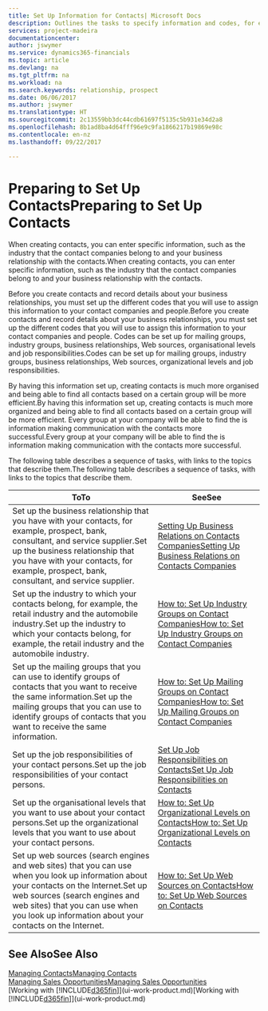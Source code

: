 ```yaml
---
title: Set Up Information for Contacts| Microsoft Docs
description: Outlines the tasks to specify information and codes, for example, about industry groups and business relationships, before you set up contacts.
services: project-madeira
documentationcenter: 
author: jswymer
ms.service: dynamics365-financials
ms.topic: article
ms.devlang: na
ms.tgt_pltfrm: na
ms.workload: na
ms.search.keywords: relationship, prospect
ms.date: 06/06/2017
ms.author: jswymer
ms.translationtype: HT
ms.sourcegitcommit: 2c13559bb3dc44cdb61697f5135c5b931e34d2a8
ms.openlocfilehash: 8b1ad8ba4d64fff96e9c9fa1866217b19869e98c
ms.contentlocale: en-nz
ms.lasthandoff: 09/22/2017

---
```

# <a name="preparing-to-set-up-contacts"></a><span data-ttu-id="a05da-103">Preparing to Set Up Contacts</span><span class="sxs-lookup"><span data-stu-id="a05da-103">Preparing to Set Up Contacts</span></span>
<span data-ttu-id="a05da-104">When creating contacts, you can enter specific information, such as the industry that the contact companies belong to and your business relationship with the contacts.</span><span class="sxs-lookup"><span data-stu-id="a05da-104">When creating contacts, you can enter specific information, such as the industry that the contact companies belong to and your business relationship with the contacts.</span></span>

<span data-ttu-id="a05da-105">Before you create contacts and record details about your business relationships, you must set up the different codes that you will use to assign this information to your contact companies and people.</span><span class="sxs-lookup"><span data-stu-id="a05da-105">Before you create contacts and record details about your business relationships, you must set up the different codes that you will use to assign this information to your contact companies and people.</span></span> <span data-ttu-id="a05da-106">Codes can be set up for mailing groups, industry groups, business relationships, Web sources, organisational levels and job responsibilities.</span><span class="sxs-lookup"><span data-stu-id="a05da-106">Codes can be set up for mailing groups, industry groups, business relationships, Web sources, organizational levels and job responsibilities.</span></span>

<span data-ttu-id="a05da-107">By having this information set up, creating contacts is much more organised and being able to find all contacts based on a certain group will be more efficient.</span><span class="sxs-lookup"><span data-stu-id="a05da-107">By having this information set up, creating contacts is much more organized and being able to find all contacts based on a certain group will be more efficient.</span></span> <span data-ttu-id="a05da-108">Every group at your company will be able to find the is information making communication with the contacts more successful.</span><span class="sxs-lookup"><span data-stu-id="a05da-108">Every group at your company will be able to find the is information making communication with the contacts more successful.</span></span>

<span data-ttu-id="a05da-109">The following table describes a sequence of tasks, with links to the topics that describe them.</span><span class="sxs-lookup"><span data-stu-id="a05da-109">The following table describes a sequence of tasks, with links to the topics that describe them.</span></span> 

| <span data-ttu-id="a05da-110">To</span><span class="sxs-lookup"><span data-stu-id="a05da-110">To</span></span> | <span data-ttu-id="a05da-111">See</span><span class="sxs-lookup"><span data-stu-id="a05da-111">See</span></span> |
| --- | --- |
| <span data-ttu-id="a05da-112">Set up the business relationship that you have with your contacts, for example, prospect, bank, consultant, and service supplier.</span><span class="sxs-lookup"><span data-stu-id="a05da-112">Set up the business relationship that you have with your contacts, for example, prospect, bank, consultant, and service supplier.</span></span> |[<span data-ttu-id="a05da-113">Setting Up Business Relations on Contacts Companies</span><span class="sxs-lookup"><span data-stu-id="a05da-113">Setting Up Business Relations on Contacts Companies</span></span>](marketing-business-relations.md) |
| <span data-ttu-id="a05da-114">Set up the industry to which your contacts belong, for example, the retail industry and the automobile industry.</span><span class="sxs-lookup"><span data-stu-id="a05da-114">Set up the industry to which your contacts belong, for example, the retail industry and the automobile industry.</span></span> |[<span data-ttu-id="a05da-115">How to: Set Up Industry Groups on Contact Companies</span><span class="sxs-lookup"><span data-stu-id="a05da-115">How to: Set Up Industry Groups on Contact Companies</span></span>](marketing-industry-groups.md) |
| <span data-ttu-id="a05da-116">Set up the mailing groups that you can use to identify groups of contacts that you want to receive the same information.</span><span class="sxs-lookup"><span data-stu-id="a05da-116">Set up the mailing groups that you can use to identify groups of contacts that you want to receive the same information.</span></span> |[<span data-ttu-id="a05da-117">How to: Set Up Mailing Groups on Contact Companies</span><span class="sxs-lookup"><span data-stu-id="a05da-117">How to: Set Up Mailing Groups on Contact Companies</span></span>](marketing-mailing-groups.md) |
| <span data-ttu-id="a05da-118">Set up the job responsibilities of your contact persons.</span><span class="sxs-lookup"><span data-stu-id="a05da-118">Set up the job responsibilities of your contact persons.</span></span> |[<span data-ttu-id="a05da-119">Set Up Job Responsibilities on Contacts</span><span class="sxs-lookup"><span data-stu-id="a05da-119">Set Up Job Responsibilities on Contacts</span></span>](marketing-job-responsibilities.md) |
| <span data-ttu-id="a05da-120">Set up the organisational levels that you want to use about your contact persons.</span><span class="sxs-lookup"><span data-stu-id="a05da-120">Set up the organizational levels that you want to use about your contact persons.</span></span> |[<span data-ttu-id="a05da-121">How to: Set Up Organizational Levels on Contacts</span><span class="sxs-lookup"><span data-stu-id="a05da-121">How to: Set Up Organizational Levels on Contacts</span></span>](marketing-organizational-levels.md) |
| <span data-ttu-id="a05da-122">Set up web sources (search engines and web sites) that you can use when you look up information about your contacts on the Internet.</span><span class="sxs-lookup"><span data-stu-id="a05da-122">Set up web sources (search engines and web sites) that you can use when you look up information about your contacts on the Internet.</span></span> |[<span data-ttu-id="a05da-123">How to: Set Up Web Sources on Contacts</span><span class="sxs-lookup"><span data-stu-id="a05da-123">How to: Set Up Web Sources on Contacts</span></span>](marketing-web-sources.md) |

## <a name="see-also"></a><span data-ttu-id="a05da-124">See Also</span><span class="sxs-lookup"><span data-stu-id="a05da-124">See Also</span></span>
[<span data-ttu-id="a05da-125">Managing Contacts</span><span class="sxs-lookup"><span data-stu-id="a05da-125">Managing Contacts</span></span>](marketing-contacts.md)  
[<span data-ttu-id="a05da-126">Managing Sales Opportunities</span><span class="sxs-lookup"><span data-stu-id="a05da-126">Managing Sales Opportunities</span></span>](marketing-manage-sales-opportunities.md)  
<span data-ttu-id="a05da-127">[Working with [!INCLUDE[d365fin](includes/d365fin_md.md)]](ui-work-product.md)</span><span class="sxs-lookup"><span data-stu-id="a05da-127">[Working with [!INCLUDE[d365fin](includes/d365fin_md.md)]](ui-work-product.md)</span></span>

